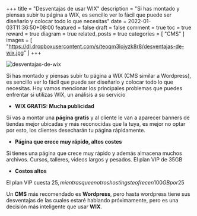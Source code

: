 +++
title = "Desventajas de usar WIX"
description = "Si has montado y piensas subir tu página a WIX, es sencillo ver lo fácil que puede ser diseñarlo y colocar todo lo que necesitas"
date = 2022-01-03T11:36:50+08:00
featured = false
draft = false
comment = true
toc = true
reward = true
diagram = true
related_posts = true
categories = [
  "CMS"
]
images = [
  "https://dl.dropboxusercontent.com/s/teoqm3lojyzk8r8/desventajas-de-wix.jpg"
]
+++

![desventajas-de-wix](https://dl.dropboxusercontent.com/s/teoqm3lojyzk8r8/desventajas-de-wix.jpg "cms")

Si has montado y piensas subir tu página a WIX (CMS similar a Wordpress), es sencillo ver lo fácil que puede ser diseñarlo y colocar todo lo que necesitas. Hoy vamos mencionar los principales problemas que puedes enfrentar si utilizas WIX, un análisis a su servicio

* **WIX GRATIS: Mucha publicidad**

Si vas a montar una **página gratis** y al cliente le van a aparecer banners de tiendas mejor ubicadas y más reconocidas que la tuya, es mejor no optar por esto, los clientes desecharán tu página rápidamente.

* **Página que crece muy rápido, altos costes**

Si tienes una página que crece muy rápido y además almacena muchos archivos. Cursos, talleres, videos largos y pesados. El plan VIP de 35GB

* **Costos altos**

El plan VIP cuesta 25$, mientras que en otros hostings te ofrecen 100GB por 25$

Un **CMS** más recomendado es **Wordpress**, pero hasta wordpress tiene sus desventajas de las cuales estaré hablando próximamente, pero es una decisión más inteligente que usar **WIX**.